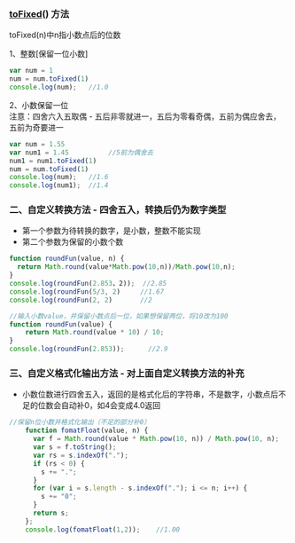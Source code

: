 
### [toFixed](https://so.csdn.net/so/search?q=toFixed&spm=1001.2101.3001.7020)() 方法

toFixed(n)中n指小数点后的位数

1、整数[保留一位小数]
```javascript
var num = 1
num = num.toFixed(1)   
console.log(num);   //1.0
```

2、小数保留一位  
注意：四舍六入五取偶 - 五后非零就进一，五后为零看奇偶，五前为偶应舍去，五前为奇要进一

```javascript
var num = 1.55
var num1 = 1.45          //5前为偶舍去
num1 = num1.toFixed(1)
num = num.toFixed(1)   
console.log(num);   //1.6
console.log(num1);  //1.4

```

### 二、自定义转换方法 - 四舍五入，转换后仍为数字类型

-   第一个参数为待转换的数字，是小数，整数不能实现
-   第二个参数为保留的小数个数

```javascript
function roundFun(value, n) {
  return Math.round(value*Math.pow(10,n))/Math.pow(10,n);
}
console.log(roundFun(2.853，2));  //2.85
console.log(roundFun(5/3, 2)     //1.67
console.log(roundFun(2, 2)       //2      
```

```javascript
//输入小数value，并保留小数点后一位，如果想保留两位，将10改为100
function roundFun(value) {
    return Math.round(value * 10) / 10;
}
console.log(roundFun(2.853));      //2.9

```

### 三、自定义格式化输出方法 - 对上面自定义转换方法的补充

-   小数位数进行四舍五入，返回的是格式化后的字符串，不是数字，小数点后不足的位数会自动补0，如4会变成4.0返回

```javascript
//保留n位小数并格式化输出（不足的部分补0）
    function fomatFloat(value, n) {
      var f = Math.round(value * Math.pow(10, n)) / Math.pow(10, n);
      var s = f.toString();
      var rs = s.indexOf(".");
      if (rs < 0) {
        s += ".";
      }
      for (var i = s.length - s.indexOf("."); i <= n; i++) {
        s += "0";
      }
      return s;
    };
    console.log(fomatFloat(1,2));    //1.00

```